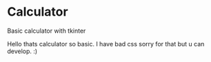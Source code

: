 # Calculator
Basic calculator with tkinter

Hello thats calculator so basic. I have bad css sorry for that but u can develop. :)
